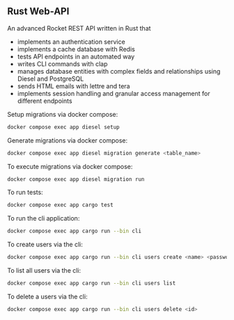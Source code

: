 ## Rust Web-API
An advanced Rocket REST API written in Rust that 
*  implements an authentication service
*  implements a cache database with Redis
*  tests API endpoints in an automated way
*  writes CLI commands with clap
*  manages database entities with complex fields and relationships using Diesel and PostgreSQL
*  sends HTML emails with lettre and tera
*  implements session handling and granular access management for different endpoints

Setup migrations via docker compose:
```bash
docker compose exec app diesel setup
```
Generate migrations via docker compose:
```bash
docker compose exec app diesel migration generate <table_name>
```
To execute migrations via docker compose:
```bash
docker compose exec app diesel migration run
```
To run tests:
```bash
docker compose exec app cargo test
```
To run the cli application:
```bash
docker compose exec app cargo run --bin cli
```
To create users via the cli:
```bash
docker compose exec app cargo run --bin cli users create <name> <password> <role>
```
To list all users via the cli:
```bash
docker compose exec app cargo run --bin cli users list
```
To delete a users via the cli:
```bash
docker compose exec app cargo run --bin cli users delete <id>
```